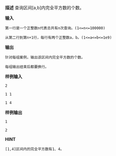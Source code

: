 **描述**
查询区间[a,b]内完全平方数的个数。

**输入**

    第一行是一个正整数n代表总共有n次查询。(1<=n<=100000)

    从第二行到第n+1行，每行有两个正整数a，b。(1<=a<=b<=1e9)

**输出**

    针对每组案例，输出该区间内完全平方数的个数。

    每组输出结束后都要换行。

**样例输入** 

    2

    1 1

    1 4

**样例输出**

    1

    2

**HINT**

    [1,4]区间内的完全平方数有1、4。